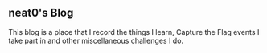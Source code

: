 ## neat0's Blog

This blog is a place that I record the things I learn, Capture the Flag events I take part in and other miscellaneous challenges I do.
